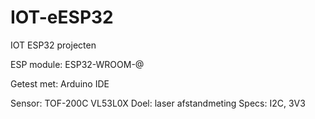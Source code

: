 # IOT-eESP32
IOT ESP32 projecten

ESP module: ESP32-WROOM-@

Getest met: Arduino IDE

Sensor: TOF-200C  VL53L0X
Doel: laser afstandmeting
Specs: I2C, 3V3


